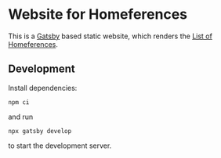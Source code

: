 # Website for Homeferences

This is a [Gatsby](https://www.gatsbyjs.org/) based static website, which renders the [List of Homeferences](https://github.com/homeferences/list).

## Development

Install dependencies:

    npm ci

and run

    npx gatsby develop

to start the development server.
